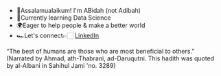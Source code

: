 - 🍉Assalamualaikum! I'm ABidah (not Adibah)
- 🌱Currently learning Data Science
- 🌍Eager to help people & make a better world 
- 🏎️Let's connect👉🏻 <a href=www.linkedin.com/in/nurul-abidah-shukor-b105a0178>LinkedIn</a>

“The best of humans are those who are most beneficial to others.” (Narrated by Ahmad, ath-Thabrani, ad-Daruqutni. This hadith was quoted by al-Albani in Sahihul Jami 'no. 3289)
